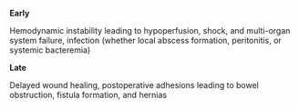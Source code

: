 **Early**

Hemodynamic instability leading to hypoperfusion, shock, and multi-organ system failure, infection (whether local abscess formation, peritonitis, or systemic bacteremia)

**Late**

Delayed wound healing, postoperative adhesions leading to bowel obstruction, fistula formation, and hernias